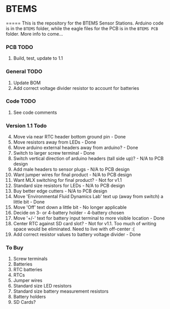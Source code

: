 # BTEMS
=====
This is the repository for the BTEMS Sensor Stations. Arduino code is in the ```BTEMS``` folder, while the eagle files for the PCB is in the ```BTEMS PCB``` folder. More info to come...

### PCB TODO
1. Build, test, update to 1.1

### General TODO
1. Update BOM
3. Add correct voltage divider resistor to account for batteries

### Code TODO
1. See code comments

### Version 1.1 Todo
4. Move via near RTC header bottom ground pin - Done
5. Move resistors away from LEDs - Done
6. Move arduino external headers away from arduino? - Done
7. Switch to larger screw terminal - Done
8. Switch vertical direction of arduino headers (tall side up)? - N/A to PCB design
9. Add male headers to sensor plugs - N/A to PCB design
10. Want jumper wires for final product - N/A to PCB design
11. Want MLX switching for final product? - Not for v1.1
12. Standard size resistors for LEDs - N/A to PCB design
13. Buy better edge cutters - N/A to PCB design
14. Move 'Environmental Fluid Dynamics Lab' text up (away from switch) a little bit - Done
15. Move 'Off' text down a little bit - No longer applicable
16. Decide on 3- or 4-battery holder - 4-battery chosen
17. Move '+/-' text for battery input terminal to more visible location - Done
18. Center RTC against SD card slot? - Not for v1.1. Too much of writing space would be eliminated. Need to live with off-center :(
19. Add correct resistor values to battery voltage divider - Done

### To Buy
1. Screw terminals
2. Batteries
3. RTC batteries
4. RTCs
5. Jumper wires
6. Standard size LED resistors
7. Standard size battery measurement resistors
8. Battery holders
9. SD Cards?